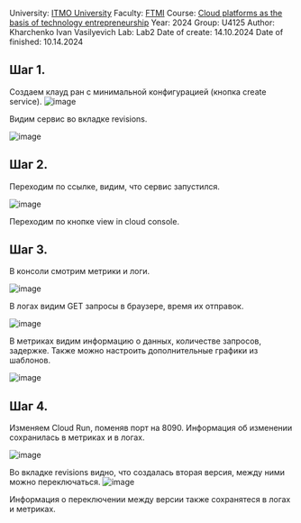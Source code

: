 University: [ITMO University](https://itmo.ru/ru/)
Faculty: [FTMI](https://ftmi.itmo.ru/)
Course: [Cloud platforms as the basis of technology entrepreneurship](https://itmo-ict-faculty.github.io/cloud-platforms-as-the-basis-of-technology-entrepreneurship/)
Year: 2024
Group: U4125
Author: Kharchenko Ivan Vasilyevich
Lab: Lab2
Date of create: 14.10.2024
Date of finished: 10.14.2024

## Шаг 1. 
Создаем клауд ран с минимальной конфигурацией (кнопка create service).
![image](https://github.com/imkonyahin/2023_2024-cloud-platforms-as-the-basis-of-technology-entrepreneurship-u4125-konyahin_i_m/assets/167180041/60c45ba6-e008-4c9f-be47-5914e35d893e)

Видим сервис во вкладке revisions.

![image](https://github.com/imkonyahin/2023_2024-cloud-platforms-as-the-basis-of-technology-entrepreneurship-u4125-konyahin_i_m/assets/167180041/9023f060-4ca6-45e9-88a1-0a6b1cc4a598)

## Шаг 2. 
Переходим по ссылке, видим, что сервис запустился.

![image](https://github.com/imkonyahin/2023_2024-cloud-platforms-as-the-basis-of-technology-entrepreneurship-u4125-konyahin_i_m/assets/167180041/8c53114c-fc85-4d6b-a9c4-ca9f500055ed)

Переходим по кнопке view in cloud console.

## Шаг 3. 
В консоли смотрим метрики и логи. 

![image](https://github.com/imkonyahin/2023_2024-cloud-platforms-as-the-basis-of-technology-entrepreneurship-u4125-konyahin_i_m/assets/167180041/79704630-be8a-4c1f-b27a-d4bfdce1af98)

В логах видим GET запросы в браузере, время их отправок. 

![image](https://github.com/imkonyahin/2023_2024-cloud-platforms-as-the-basis-of-technology-entrepreneurship-u4125-konyahin_i_m/assets/167180041/7f419871-a12e-45fb-b101-591c67b415b8)

В метриках видим информацию о данных, количестве запросов, задержке. Также можно настроить дополнительные графики из шаблонов. 

![image](https://github.com/imkonyahin/2023_2024-cloud-platforms-as-the-basis-of-technology-entrepreneurship-u4125-konyahin_i_m/assets/167180041/1cbca188-bc49-40f2-a905-d761da87c56d)

## Шаг 4. 
Изменяем Cloud Run, поменяв порт на 8090. Информация об изменении сохранилась в метриках и в логах.

![image](https://github.com/imkonyahin/2023_2024-cloud-platforms-as-the-basis-of-technology-entrepreneurship-u4125-konyahin_i_m/assets/167180041/78ffc8b3-72d9-422b-af82-2fa9c9b22285)

Во вкладке revisions видно, что создалась вторая версия, между ними можно переключаться. 
![image](https://github.com/imkonyahin/2023_2024-cloud-platforms-as-the-basis-of-technology-entrepreneurship-u4125-konyahin_i_m/assets/167180041/1175c71e-2678-48e6-9e1a-379eea3cd44d)

Информация о переключении между версии также сохранятеся в логах и метриках.

